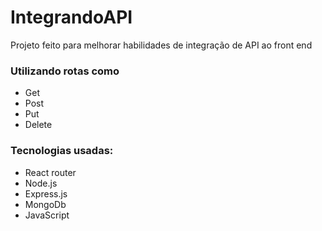# IntegrandoAPI

Projeto feito para melhorar habilidades de  integração de API ao front end

### Utilizando rotas como 
- Get
- Post
- Put
- Delete

### Tecnologias usadas:

- React router <br/>
- Node.js <br/>
- Express.js <br/>
- MongoDb <br/>
- JavaScript
